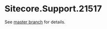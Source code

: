 # Sitecore.Support.21517

See [master branch](https://github.com/sitecoresupport/Sitecore.Support.21517) for details.